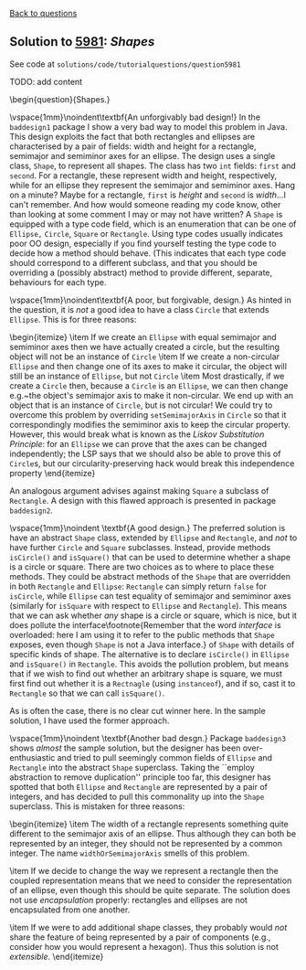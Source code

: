 [Back to questions](../README.md)

## Solution to [5981](../questions/5981): *Shapes*

See code at `solutions/code/tutorialquestions/question5981`

TODO: add content

\begin{question}{Shapes.}

\vspace{1mm}\noindent\textbf{An unforgivably bad design!} In the `baddesign1` package I show a very bad way
to model this problem in Java.  This design exploits the fact that both rectangles and ellipses are characterised
by a pair of fields: width and height for a rectangle, semimajor and semiminor axes for an ellipse.  The design
uses a single class, `Shape`, to represent all shapes.  The class has two `int` fields:
`first` and `second`.  For a rectangle, these represent width and height, respectively, while
for an ellipse they represent the semimajor and semiminor axes.  Hang on a minute?  Maybe for a rectangle, `first`
is *height* and `second` is *width*...I can't remember.  And how would someone reading my code know, other
than looking at some comment I may or may not have written?  A `Shape` is equipped with a type code field,
which is an enumeration that can be one of `Ellipse,` `Circle`, `Square` or `Rectangle`.
Using type codes usually indicates poor OO design, especially if you find yourself testing the type code to decide how a method
should behave.  (This indicates that each type code should correspond to a different subclass, and that you should be overriding
a (possibly abstract) method to provide different, separate, behaviours for each type.

\vspace{1mm}\noindent\textbf{A poor, but forgivable, design.}
As hinted in the question, it is *not* a good idea to have a class `Circle` that
extends `Ellipse`.  This is for three reasons:

\begin{itemize}
\item If we create an `Ellipse` with equal semimajor and semiminor axes then we have actually created a circle, but the resulting object will not be an instance of `Circle`
\item If we create a non-circular `Ellipse` and then change one of its axes to make it circular, the object will still be an instance of `Ellipse`, but not `Circle`
\item Most drastically, if we create a `Circle` then, because a `Circle` is an `Ellipse`, we can then change e.g.~the object's semimajor axis to make it non-circular.  We end up with an object that is an instance of `Circle`, but is not circular!  We could try to overcome this problem by overriding `setSemimajorAxis` in `Circle` so that it correspondingly modifies the semiminor axis to keep
    the circular property.  However, this would break what is known as the *Liskov Substitution Principle*: for an `Ellipse` we can prove that the axes can be changed independently; the LSP says that we should also be able to prove this of `Circle`s, but our circularity-preserving hack would break this
    independence property
\end{itemize}

An analogous argument advises against making `Square` a subclass of `Rectangle`.  A design with this flawed approach is
presented in package `baddesign2`.

\vspace{1mm}\noindent
\textbf{A good design.}
The preferred solution is have an abstract `Shape` class, extended by `Ellipse` and `Rectangle`, and *not* to have
further `Circle` and `Square` subclasses.  Instead, provide
methods `isCircle()` and `isSquare()` that can be used to determine whether a shape is a circle or square.
There are two choices as to where to place these methods.  They could be abstract methods of the `Shape` that are overridden in
both `Rectangle` and `Ellipse`: `Rectangle` can simply return `false` for `isCircle`, while
`Ellipse` can test equality of semimajor and semiminor axes (similarly for `isSquare` with respect to `Ellipse`
and `Rectangle`).  This means that we can ask whether *any* shape is a circle or square, which is nice, but it does pollute the
interface\footnote{Remember that the word *interface* is overloaded: here I am using it to refer to the public methods that `Shape`
 exposes, even though `Shape` is not a Java interface.} of `Shape` with details of specific kinds of shape.  The alternative
 is to declare `isCircle()` in `Ellipse` and `isSquare()` in `Rectangle`.  This avoids the pollution problem,
 but means that if we wish to find out whether an arbitrary shape is square, we must first find out whether it is a `Rectnagle` (using
 `instanceof`), and if so, cast it to `Rectangle` so that we can call `isSquare()`.

 As is often the case, there is no clear cut winner here.  In the sample solution, I have used the former approach.

\vspace{1mm}\noindent
\textbf{Another bad desgn.}  Package `baddesign3` shows *almost* the sample solution, but the designer has been over-enthusiastic
and tried to pull seemingly common fields of `Ellipse` and `Rectangle` into the abstract `Shape` superclass.  Taking
the ``employ abstraction to remove duplication'' principle too far, this designer has spotted that both `Ellipse` and `Rectangle`
are represented by a pair of integers, and has decided to pull this commonality up into the `Shape` superclass.  This is mistaken for three
reasons:

\begin{itemize}
\item The width of a rectangle represents something quite different to the semimajor axis of an ellipse.  Thus although they can both be represented
by an integer, they should not be represented by a common integer.  The name `widthOrSemimajorAxis` smells of this problem.

\item If we decide to change the way we represent a rectangle then the coupled representation means that we need to consider the representation of an ellipse, even 
though this should be quite separate.  The solution does not use *encapsulation* properly: rectangles and ellipses are not encapsulated from one another.

\item If we were to add additional shape classes, they probably would *not* share the feature of being represented by a pair of components (e.g., consider
how you would represent a hexagon).  Thus this solution is not *extensible*.
\end{itemize}

